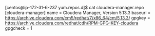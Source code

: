 [centos@ip-172-31-6-237 yum.repos.d]$ cat cloudera-manager.repo
[cloudera-manager]
name = Cloudera Manager, Version 5.13.3
baseurl = https://archive.cloudera.com/cm5/redhat/7/x86_64/cm/5.13.3/
gpgkey = https://archive.cloudera.com/redhat/cdh/RPM-GPG-KEY-cloudera
gpgcheck = 1
